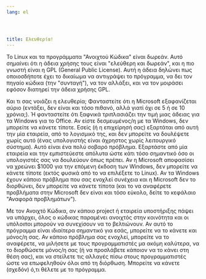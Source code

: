 ```yaml
---
lang: el




title: Ελευθερία!
---
```


Το Linux και τα προγράμματα "Ανοιχτού Κώδικα" είναι δωρεάν. Αυτό 
σημαίνει ότι η άδεια χρήσης τους είναι "ελεύθερη και δωρεάν", και η 
πιο γνωστή είναι η GPL (General Public License). Αυτή η άδεια δηλώνει
πως οποιοσδήποτε έχει το δικαίωμα να αντιγράψει το πρόγραμμα, να δει
τον πηγαίο κώδικα (την "συνταγή"), να τον αλλάξει, και να τον μοιράσει
εφόσον διατηρεί την άδεια χρήσης GPL.

Και τι σας νοιάζει η ελευθερία; Φανταστείτε ότι η Microsoft εξαφανίζεται
αύριο (εντάξει, δεν είναι και τόσο πιθανό, αλλά γιατί όχι σε 5 ή σε 10
χρόνια;). Ή φανταστείτε ότι ξαφνικά τριπλασιάζει την τιμή μιας άδειας
για τα Windows για το Office. Αν είστε δεσμευμένος/η με τα Windows, 
δεν μπορείτε να κάνετε τίποτε. Εσείς (ή η επιχείρησή σας) εξαρτάται από
αυτή την μία εταιρεία, από το λογισμικό της, και δεν μπορείτε να δουλέψετε
χωρίς αυτό (ένας υπολογιστής είναι άχρηστος χωρίς λειτουργικό σύστημα).
Αυτό είναι ένα πολύ σοβαρό πρόβλημα. Εξαρτάστε από μία εταιρεία και την
εμπιστεύεστε απόλυτα ώστε κάτι τόσο σημαντικό όσο οι υπολογιστές σας να 
δουλεύουν όπως πρέπει. Αν η Microsoft αποφασίσει να χρεώνει $1000 για την 
επόμενη έκδοση των Windows, δεν μπορείτε να κάνετε τίποτε (εκτός φυσικά από
το να επιλέξετε το Linux). Αν τα Windows έχουν κάποιο πρόβλημα που σας
ενοχλεί συνέχεια και η Microsoft δεν το διορθώνει, δεν μπορείτε να κάνετε
τίποτα (και το να αναφέρετε προβλήματα στην Microsoft δεν είναι και τόσο
εύκολο, δείτε το κεφάλαιο "Αναφορά προβλημάτων").

Με τον Ανοιχτό Κώδικα, αν κάποιο project ή εταιρεία υποστήριξης πάψει να
υπάρχει, όλος ο κώδικας παραμένει ανοιχτός στην κοινότητα και οι υπόλοιποι
μπορούν να συνεχίσουν να το βελτιώνουν. Αν αυτό το πρόγραμμα είναι ιδιαίτερα
σημαντικό για εσάς, μπορείτε να το κάνετε και μόνος/η σας. Αν κάποιο πρόβλημα
σας ενοχλεί, μπορείτε να το αναφέρετε, να μιλήσετε με τους προγραμματιστές
μα ακόμη καλύτερα, να το διορθώσετε μόνος/η σας (ή να προσλάβετε κάποιον 
να το κάνει στη θέση σας), και να στείλετε τις αλλαγές πίσω στους προγραμματιστές
ώστε να επωφεληθούν όλοι από τη διόρθωση. Μπορείτε να κάνετε (σχεδόν) ό,τι
θέλετε με το πρόγραμμα.




